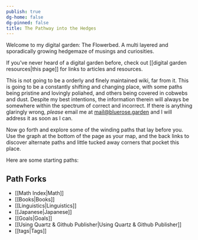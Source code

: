 ```yaml
---
publish: true
dg-home: false
dg-pinned: false
title: The Pathway into the Hedges
---
```



Welcome to my digital garden: The Flowerbed. A multi layered and sporadically growing hedgemaze of musings and curiosities.

If you've never heard of a digital garden before, check out [[digital garden resources|this page]] for links to articles and resources.

This is not going to be a orderly and finely maintained wiki, far from it. This is going to be a constantly shifting and changing place, with some paths being pristine and lovingly poliahed, and others being covered in cobwebs and dust. Despite my best intentions, the information therein will always be somewhere within the spectrum of correct and incorrect. If there is anything glaringly wrong, *please* email me at [mail@bluerose.garden](mailto:mail@bluerose.garden) and I will address it as soon as I can.

Now go forth and explore some of the winding paths that lay before you. Use the graph at the bottom of the page as your map, and the back links to discover alternate paths and little tucked away corners that pocket this place.



Here are some starting paths:

## Path Forks
- [[Math Index|Math]]
- [[Books|Books]]
- [[Linguistics|Linguistics]]
- [[Japanese|Japanese]]
- [[Goals|Goals]]
- [[Using Quartz & Github Publisher|Using Quartz & Github Publisher]]
- [[tags|Tags]]
